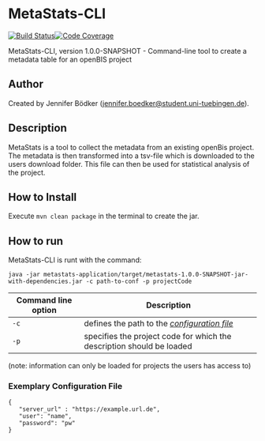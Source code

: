 # MetaStats-CLI

[![Build Status](https://travis-ci.com/qbicsoftware/metastats-cli.svg?branch=development)](https://travis-ci.com/qbicsoftware/metastats-cli)[![Code Coverage]( https://codecov.io/gh/qbicsoftware/metastats-cli/branch/development/graph/badge.svg)](https://codecov.io/gh/qbicsoftware/metastats-cli)

MetaStats-CLI, version 1.0.0-SNAPSHOT - Command-line tool to create a metadata table for an openBIS project

## Author
Created by Jennifer Bödker (jennifer.boedker@student.uni-tuebingen.de).

## Description

MetaStats is a tool to collect the metadata from an existing openBis project. The metadata is then transformed into a tsv-file which is downloaded
to the users download folder. This file can then be used for statistical analysis of the project.

## How to Install
Execute ```mvn clean package``` in the terminal to create the jar.

## How to run
MetaStats-CLI is runt with the command:

``java -jar metastats-application/target/metastats-1.0.0-SNAPSHOT-jar-with-dependencies.jar -c path-to-conf -p projectCode``

| Command line option | Description                                                  |
| ------------------- | ------------------------------------------------------------ |
| `-c`                | defines the path to the [*configuration file*](#exemplary-configuration-file) |
| `-p`                | specifies the project code for which the description should be loaded |
(note: information can only be loaded for projects the users has access to)

### Exemplary Configuration File
```
{
   "server_url" : "https://example.url.de",
   "user": "name",
   "password": "pw"
}
```
